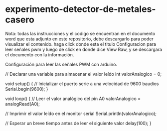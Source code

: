 # experimento-detector-de-metales-casero
Nota:  todas las instrucciones y el codigo se encuentran en el documento word que esta adjunto en este repositorio, debe descargarlo para poder visualizar el contenido. 
haga click donde esta el titulo Configuracion para leer señales pwm y luego de click en donde dice View Raw, y se descargara el documento con la información.


Configuración para leer las señales PWM con arduino.

// Declarar una variable para almacenar el valor leído
int valorAnalogico = 0;

void setup() {
  // Inicializar el puerto serie a una velocidad de 9600 baudios
  Serial.begin(9600);
}

void loop() {
  // Leer el valor analógico del pin A0
  valorAnalogico = analogRead(A0);

  // Imprimir el valor leído en el monitor serial
  Serial.println(valorAnalogico);

  // Esperar un breve tiempo antes de leer el siguiente valor
  delay(100);
}
